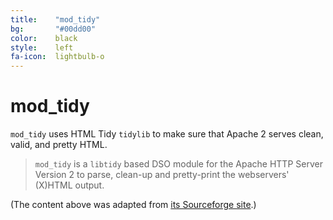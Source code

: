 ```yaml
---
title:    "mod_tidy"
bg:       "#00dd00"
color:    black    
style:    left
fa-icon:  lightbulb-o
---
```


# mod_tidy

`mod_tidy` uses HTML Tidy `tidylib` to make sure that Apache 2 serves clean, valid, and
pretty HTML.

> `mod_tidy` is a `libtidy` based DSO module for the Apache HTTP Server Version 2 to parse,
> clean-up and pretty-print the webservers' (X)HTML output.

(The content above was adapted from [its Sourceforge site][1].) 


 [1]: http://sourceforge.net/projects/mod-tidy/
 